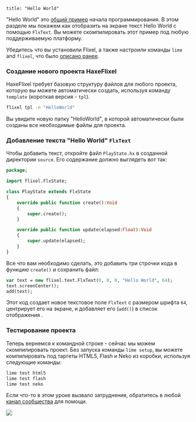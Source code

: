 ```
title: "Hello World"
```

"Hello World" это [общий пример](http://en.wikipedia.org/wiki/Hello_world_program) начала программирования. В этом разделе мы покажем как отобразить на экране текст Hello World с помощью `FlxText`. Вы можете скомпилировать этот пример под любую поддерживаемую платформу.

Убедитесь что вы установили Flixel, а также настроили команды `lime` and `flixel`, что было [описано ранее](/documentation/install-haxeflixel/).

### Создание нового проекта HaxeFlixel

HaxeFlixel требует базовую структуру файлов для любого проекта, которую вы можете автоматически создать, используя команду `template` (короткая версия - `tpl`).

``` bash
flixel tpl -n "HelloWorld"
```

Вы увидите новую папку "HelloWorld", в которой автоматически были созданы все необходимые файлы для проекта.

### Добавление текста "Hello World" `FlxText`

Чтобы добавить текст, откройте файл `PlayState.hx` в созданной директории `source`. Его содержание должно выглядеть вот так:

``` haxe
package;

import flixel.FlxState;

class PlayState extends FlxState
{
	override public function create():Void
	{
		super.create();
	}

	override public function update(elapsed:Float):Void
	{
		super.update(elapsed);
	}
}
```

Все что вам необходимо сделать, это добавить три строчки кода в функцию `create()` и сохранить файл:

``` haxe
var text = new flixel.text.FlxText(0, 0, 0, "Hello World", 64);
text.screenCenter();
add(text);
```

Этот код создает новое текстовое поле `FlxText` с размером шрифта `64`, центрирует его на экране, и добавляет его (`add()`) в список отображения .

### Тестирование проекта

Теперь вернемся к командной строке - сейчас мы можем скомпилировать проект. Без запуска команды `lime setup`, вы можете компилировать под таргеты HTML5, Flash и Neko из коробки, используя следующие команды:

``` bash
lime test html5
lime test flash
lime test neko
```

Если что-то в этом уроке вызвало затруднения, обратитесь в любой [канал сообщества](/documentation/community/) для помощи.

![](../images/00_getting_started/hello-world.png)
